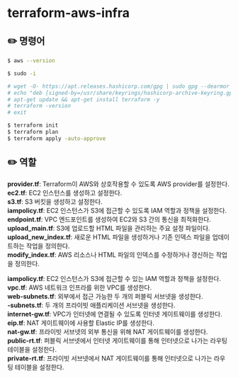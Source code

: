 # terraform-aws-infra
## ✏️ 명령어
```bash
$ aws --version
```

```bash
$ sudo -i
```

```bash
# wget -O- https://apt.releases.hashicorp.com/gpg | sudo gpg --dearmor -o /usr/share/keyrings/hashicorp-archive-keyring.gpg
# echo "deb [signed-by=/usr/share/keyrings/hashicorp-archive-keyring.gpg] https://apt.releases.hashicorp.com $(lsb_release -cs) main" | sudo tee /etc/apt/sources.list.d/hashicorp.list
# apt-get update && apt-get install terraform -y
# terraform -version
# exit
```

```bash
$ terraform init
$ terraform plan
$ terraform apply -auto-approve
```

## ✏️ 역할
**provider.tf**: Terraform이 AWS와 상호작용할 수 있도록 AWS provider를 설정한다.<br>
**ec2.tf**: EC2 인스턴스를 생성하고 설정한다.<br>
**s3.tf**: S3 버킷을 생성하고 설정한다.<br>
**iampolicy.tf**: EC2 인스턴스가 S3에 접근할 수 있도록 IAM 역할과 정책을 설정한다.<br>
**endpoint.tf**: VPC 엔드포인트를 생성하여 EC2와 S3 간의 통신을 최적화한다.<br>
**upload_main.tf**: S3에 업로드할 HTML 파일을 관리하는 주요 설정 파일이다.<br>
**upload_new_index.tf**: 새로운 HTML 파일을 생성하거나 기존 인덱스 파일을 업데이트하는 작업을 정의한다.<br>
**modify_index.tf**: AWS 리소스나 HTML 파일의 인덱스를 수정하거나 갱신하는 작업을 정의한다.<br>

**iampolicy.tf**: EC2 인스턴스가 S3에 접근할 수 있는 IAM 역할과 정책을 설정한다.<br>
**vpc.tf**: AWS 네트워크 인프라를 위한 VPC를 생성한다.<br>
**web-subnets.tf**: 외부에서 접근 가능한 두 개의 퍼블릭 서브넷을 생성한다.<br>
**-subnets.tf**: 두 개의 프라이빗 애플리케이션 서브넷을 생성한다.<br>
**internet-gw.tf**: VPC가 인터넷에 연결될 수 있도록 인터넷 게이트웨이를 생성한다.<br>
**eip.tf**: NAT 게이트웨이에 사용할 Elastic IP를 생성한다.<br>
**nat-gw.tf**: 프라이빗 서브넷의 외부 통신을 위해 NAT 게이트웨이를 생성한다.<br>
**public-rt.tf**: 퍼블릭 서브넷에서 인터넷 게이트웨이를 통해 인터넷으로 나가는 라우팅 테이블을 설정한다.<br>
**private-rt.tf**: 프라이빗 서브넷에서 NAT 게이트웨이를 통해 인터넷으로 나가는 라우팅 테이블을 설정한다.<br>
